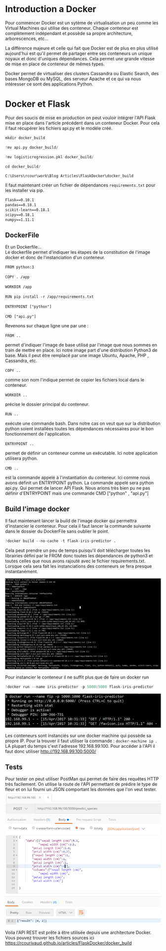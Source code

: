 
# Introduction a Docker 

Pour commencer Docker est un sytème de virtualisation un peu comme les Virtual Machines qui utilise des conteneur. Chaque conteneur est complètement indépendant et possède sa propre architecture, arborescences, etc...

La différence majeure et celle qui fait que Docker est de plus en plus utilisé aujourd'hui est qu'il permet de partager entre ses conteneurs un unique noyaux et donc d'uniques dépendances. Cela permet une grande vitesse de mise en place de conteneur de mêmes types. 

Docker permet de virtualiser des clusters Cassandra ou Elastic Search, des bases MongoDB ou MySQL, des serveur Apache et ce qui va nous intéresser ce sont des applications Python.

# Docker et Flask 

Pour des soucis de mise en production on peut vouloir intégrer l'API Flask mise en place dans l'article précédent dans un conteneur Docker. Pour cela il faut récupérer les fichiers api.py et le modèle créé. 


```python
mkdir docker_build
```


```python
!mv api.py docker_build/
```


```python
!mv logisticregression.pkl docker_build/
```


```python
cd docker_build/
```

    C:\Users\rcour\work\Blog Articles\FlaskDocker\docker_build
    

Il faut maintenant créer un fichier de dépendances ```requirements.txt``` pour les installer via pip.

```
Flask==0.10.1
pandas==0.18.1
scikit-learn==0.18.1
scipy==0.18.1
numpy==1.11.1
```

## DockerFile

Et un Dockerfile...  
Le dockerfile permet d'indiquer les étapes de la constitution de l'image docker et donc de l'instanciation d'un conteneur. 

```
FROM python:3

COPY . /app

WORKDIR /app

RUN pip install -r /app/requirements.txt

ENTRYPOINT ["python"]

CMD ["api.py"]
```

Revenons sur chaque ligne une par une : 

`FROM ..`

permet d'indiquer l'image de base utilisé par l'image que nous sommes en train de mettre en place. Ici notre image part d'une distribution Python3 de base. Mais il peut être remplacé par une image Ubuntu, Apache, PHP , Cassandra, etc.

`COPY .. `

comme son nom l'indique permet de copier les fichiers local dans le conteneur.

`WORKDIR .. `

précise le dossier principal du conteneur.

`RUN .. `

exécute une commande bash. Dans notre cas on veut que sur la distribution python soient installées toutes les dépendances nécessaires pour le bon fonctionnement de l'application.

`ENTRYPOINT ..`  

permet de définir un conteneur comme un exécutable. Ici notre application utilisera python. 

`CMD .. `  

est la commande appelé à l'instantiation du conteneur. Ici comme nous avons définit un ENTRYPOINT python. La commande appelé sera python api.py. Qui permet de lancer API Flask.
Nous arions très bien pu ne pas définir d'ENTRYPOINT mais une commande CMD ["python" , "api.py"]




## Build l'image docker 

Il faut maintenant lancer la build de l'image docker qui permettra d'instancier le conteneur. Pour cela il faut lancer la commande suivante dans le dossier du DockerFile sans oublier le point. 


```python
!docker build --no-cache -t flask-iris-predictor .
```

Cela peut prendre un peu de temps puisqu'il doit télécharger toutes les librairies défini par le FROM donc toutes les dépendances de python3 et toutes celles que nous avons rajouté avec le fichier requirements.txt. Lorsque cela sera fait les instanciations des conteneurs se fera presque instantanément. 


![Building Docker Image..](building.PNG)

Pour instancier le conteneur il ne suffit plus que de faire un docker run


```python
!docker run --name iris-predictor -p 5000:5000 flask-iris-predictor
```

![running...](running.PNG)

Les conteneurs sont instanciés sur une docker machine qui possède sa propre IP. Pour la trouver il faut utiliser la commande :  `docker-machine ip `. LA plupart du temps c'est l'adresse 192.168.99.100. Pour accéder à l'API il faut donc utiliser http://192.168.99.100:5000/

## Tests

Pour tester on peut utiliser PostMan qui permet de faire des requêtes HTTP très facilement. On utilise la route de l'API permettant de prédire le type de fleur et on lui fourni un JSON comportant les données que l'on veut tester. 
![Postman's tests](model_test.PNG)

Voila l'API REST est prête à être utilisée depuis une architecture Docker. Vous pouvez trouver les fichiers sources ici https://rcourivaud.github.io/articles/FlaskDocker/docker_build
